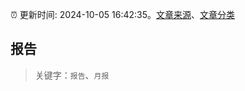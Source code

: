:alarm_clock: 更新时间: 2024-10-05 16:42:35。[文章来源](/README.md)、[文章分类](/TAGS.md)

## 报告


> 关键字：`报告`、`月报`



